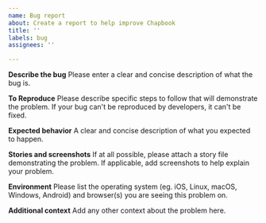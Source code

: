 ```yaml
---
name: Bug report
about: Create a report to help improve Chapbook
title: ''
labels: bug
assignees: ''

---
```


**Describe the bug**
Please enter a clear and concise description of what the bug is.

**To Reproduce**
Please describe specific steps to follow that will demonstrate the problem. If your bug can't be reproduced by developers, it can't be fixed.

**Expected behavior**
A clear and concise description of what you expected to happen.

**Stories and screenshots**
If at all possible, please attach a story file demonstrating the problem. If applicable, add screenshots to help explain your problem.

**Environment**
Please list the operating system (eg. iOS, Linux, macOS, Windows, Android) and browser(s) you are seeing this problem on.

**Additional context**
Add any other context about the problem here.
